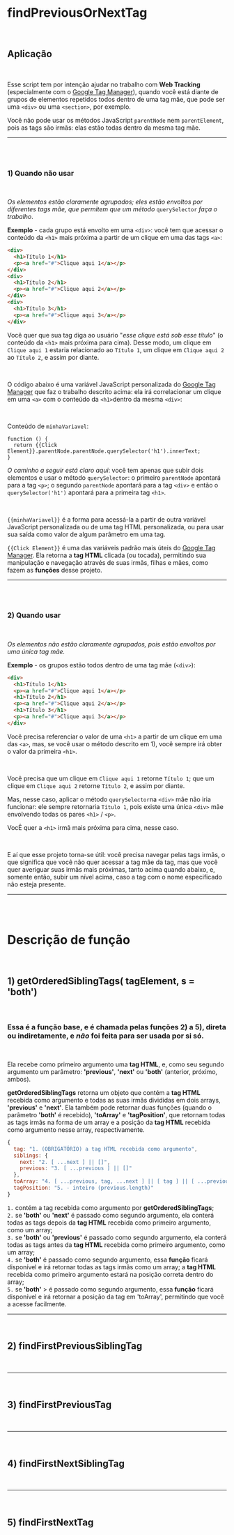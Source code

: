 # findPreviousOrNextTag

<br>

## Aplicação

<br>

Esse script tem por intenção ajudar no trabalho com <b>Web Tracking</b> (especialmente com o <a href="https://tagmanager.google.com">Google Tag Manager</a>), quando você está diante de grupos de elementos repetidos todos dentro de uma tag mãe, que pode ser uma ```<div>``` ou uma ```<section>```, por exemplo.

Você não pode usar os métodos JavaScript ```parentNode``` nem ```parentElement```, pois as tags são irmãs: elas estão todas dentro da mesma tag mãe.

---

<br><br>

### 1) Quando não usar

<br>

<i>Os elementos estão claramente agrupados; eles estão envoltos por diferentes tags mãe, que permitem que um método</i> ```querySelector``` <i>faça o trabalho</i>.

<b>Exemplo</b> - cada grupo está envolto em uma ```<div>```: você tem que acessar o conteúdo da ```<h1>``` mais próxima a partir de um clique em uma das tags ```<a>```:

```html
<div>
  <h1>Título 1</h1>
  <p><a href="#">Clique aqui 1</a></p>
</div>
<div>
  <h1>Título 2</h1>
  <p><a href="#">Clique aqui 2</a></p>
</div>
<div>
  <h1>Título 3</h1>
  <p><a href="#">Clique aqui 3</a></p>
</div>
```

Você quer que sua tag diga ao usuário "<i>esse clique está sob esse título</i>" (o conteúdo da ```<h1>``` mais próxima para cima). Desse modo, um clique em ```Clique aqui 1``` estaria relacionado ao ```Título 1```, um clique em ```Clique aqui 2``` ao ```Título 2```, e assim por diante.

<br>

O código abaixo é uma variável JavaScript personalizada do <a href="https://tagmanager.google.com">Google Tag Manager</a> que faz o trabalho descrito acima: ela irá correlacionar um clique em uma ```<a>``` com o conteúdo da ```<h1>```dentro da mesma ```<div>```:


<br>

Conteúdo de ```minhaVariavel```:
```
function () {
  return {{Click Element}}.parentNode.parentNode.querySelector('h1').innerText;
}
```

<i>O caminho a seguir está claro aqui</i>: você tem apenas que subir dois elementos e usar o método ```querySelector```: o primeiro ```parentNode``` apontará para a tag ```<p>```; o segundo ```parentNode``` apontará para a tag ```<div>``` e então o ```querySelector('h1')``` apontará para a primeira tag ```<h1>```.

<br>

```{{minhaVariavel}}``` é a forma para acessá-la a partir de outra variável JavaScript personalizada ou de uma tag HTML personalizada, ou para usar sua saída como valor de algum parâmetro em uma tag.

```{{Click Element}}``` é uma das variáveis padrão mais úteis do <a href="https://tagmanager.google.com">Google Tag Manager</a>. Ela retorna a <b>tag HTML</b> clicada (ou tocada), permitindo sua manipulação e navegação através de suas irmãs, filhas e mães, como fazem as <b>funções</b> desse projeto.

---

<br><br>

### 2) Quando usar

<br>

<i>Os elementos não estão claramente agrupados, pois estão envoltos por uma única tag mãe.</i>

<b>Exemplo</b> - os grupos estão todos dentro de uma tag mãe (```<div>```):

```html
<div>
  <h1>Título 1</h1>
  <p><a href="#">Clique aqui 1</a></p>
  <h1>Título 2</h1>
  <p><a href="#">Clique aqui 2</a></p>
  <h1>Título 3</h1>
  <p><a href="#">Clique aqui 3</a></p>
</div>
```

Você precisa referenciar o valor de uma ```<h1>``` a partir de um clique em uma das ```<a>```, mas, se você usar o método descrito em 1), você sempre irá obter o valor da primeira ```<h1>```.

<br>

Você precisa que um clique em ```Clique aqui 1``` retorne ```Título 1```; que um clique em ```Clique aqui 2``` retorne ```Título 2```, e assim por diante.

Mas, nesse caso, aplicar o método ```querySelector```na ```<div>``` mãe não iria funcionar: ele sempre retornaria ```Título 1```, pois existe uma única ```<div>``` mãe envolvendo todas os pares ```<h1>``` / ```<p>```.

VocÊ quer a ```<h1>``` irmã mais próxima para cima, nesse caso.

<br>

E aí que esse projeto torna-se útil: você precisa navegar pelas tags irmãs, o que significa que você não quer acessar a tag mãe da tag, mas que você quer averiguar suas irmãs mais próximas, tanto acima quando abaixo, e, somente então, subir um nível acima, caso a tag com o nome especificado não esteja presente.

---
<br><br>

# Descrição de função

<br>

## 1) getOrderedSiblingTags( tagElement, s = 'both')

<br>

### Essa é a função base, e é chamada pelas funções 2) a 5), direta ou indiretamente, e <i>não</i> foi feita para ser usada por si só.

<br>

Ela recebe como primeiro argumento uma <b>tag HTML</b>, e, como seu segundo argumento um parâmetro: <b>'previous'</b>, <b>'next'</b> ou <b>'both'</b> (anterior, próximo, ambos).

<b>getOrderedSiblingTags</b> retorna um objeto que contém a <b>tag HTML</b> recebida como argumento e todas as suas irmãs divididas em dois arrays, <b>'previous'</b> e <b>'next'</b>. Ela também pode retornar duas funções (quando o parâmetro <b>'both'</b> é recebido), <b>'toArray'</b> e <b>'tagPosition'</b>, que retornam todas as tags irmãs na forma de um array e a posição da <b>tag HTML</b> recebida como argumento nesse array, respectivamente.

```javascript
{
  tag: "1. (OBRIGATÓRIO) a tag HTML recebida como argumento",
  siblings: {
    next: "2. [ ...next ] || []",
    previous: "3. [ ...previous ] || []"
  },
  toArray: "4. [ ...previous, tag, ...next ] || [ tag ] || [ ...previous, tag ] || [ tag, ...next ]",
  tagPosition: "5. - inteiro (previous.length)"
}
```

```1.``` contém a tag recebida como argumento por <b>getOrderedSiblingTags</b>;<br>
```2.``` se <b>'both'</b> ou <b>'next'</b> é passado como segundo argumento, ela conterá todas as tags depois da <b>tag HTML</b> recebida como primeiro argumento, como um array;<br>
```3.``` se <b>'both'</b> ou <b>'previous'</b> é passado como segundo argumento, ela conterá todas as tags antes da <b>tag HTML</b> recebida como primeiro argumento, como um array;<br>
```4.``` se <b>'both'</b> é passado como segundo argumento, essa <b>função</b> ficará disponível e irá retornar todas as tags irmãs como um array; a <b>tag HTML</b> recebida como primeiro argumento estará na posição correta dentro do array;<br>
```5.``` se <b>'both'</b> > é passado como segundo argumento, essa <b>função</b> ficará disponível e irá retornar a posição da tag em 'toArray', permitindo que você a acesse facilmente.<br>

---

<br>

## 2) findFirstPreviousSiblingTag

<br>



---

<br>

## 3) findFirstPreviousTag

<br>



---

<br>

## 4) findFirstNextSiblingTag

<br>



---

<br>

## 5) findFirstNextTag

<br>


